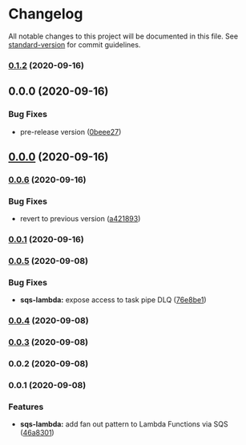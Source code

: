 # Changelog

All notable changes to this project will be documented in this file. See [standard-version](https://github.com/conventional-changelog/standard-version) for commit guidelines.

### [0.1.2](https://github.com/flyingImer/cdk-distributed-computing/compare/v0.0.0...v0.1.2) (2020-09-16)

## 0.0.0 (2020-09-16)


### Bug Fixes

* pre-release version ([0beee27](https://github.com/flyingImer/cdk-distributed-computing/commit/0beee2783201b8c333b10457f188bcb0a16d424d))

## [0.0.0](https://github.com/flyingImer/cdk-distributed-computing/compare/v0.0.6...v0.0.0) (2020-09-16)

### [0.0.6](https://github.com/flyingImer/cdk-distributed-computing/compare/v0.0.5...v0.0.6) (2020-09-16)


### Bug Fixes

* revert to previous version ([a421893](https://github.com/flyingImer/cdk-distributed-computing/commit/a421893bfbeff37798f109e3c0fa2e1fe75a4e30))

### [0.0.1](https://github.com/flyingImer/cdk-distributed-computing/compare/v0.0.5...v0.0.1) (2020-09-16)

### [0.0.5](https://github.com/flyingImer/cdk-distributed-computing/compare/v0.0.4...v0.0.5) (2020-09-08)


### Bug Fixes

* **sqs-lambda:** expose access to task pipe DLQ ([76e8be1](https://github.com/flyingImer/cdk-distributed-computing/commit/76e8be1eeafcf6a7eca22edc234c2bca82e50e13))

### [0.0.4](https://github.com/flyingImer/cdk-distributed-computing/compare/v0.0.3...v0.0.4) (2020-09-08)

### [0.0.3](https://github.com/flyingImer/cdk-distributed-computing/compare/v0.0.2...v0.0.3) (2020-09-08)

### 0.0.2 (2020-09-08)

### 0.0.1 (2020-09-08)


### Features

* **sqs-lambda:** add fan out pattern to Lambda Functions via SQS ([46a8301](https://github.com/flyingImer/cdk-distributed-computing/commit/46a830197dc0cc7abbeb027d40fdcbc370dbe641))
